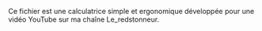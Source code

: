 Ce fichier est une calculatrice simple et ergonomique développée pour une vidéo YouTube sur ma chaîne Le_redstonneur.
